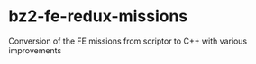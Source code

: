 bz2-fe-redux-missions
============

Conversion of the FE missions from scriptor to C++ with various improvements
